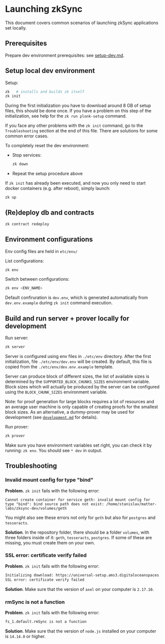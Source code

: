 # Launching zkSync

This document covers common scenarios of launching zkSync applications set locally.

## Prerequisites

Prepare dev environment prerequisites: see [setup-dev.md](setup-dev.md).

## Setup local dev environment

Setup:

```sh
zk   # installs and builds zk itself
zk init
```

During the first initialization you have to download around 8 GB of setup files, this should be done once. If you have a
problem on this step of the initialization, see help for the `zk run plonk-setup` command.

If you face any other problems with the `zk init` command, go to the `Troubleshooting` section at the end of this file.
There are solutions for some common error cases.

To completely reset the dev environment:

- Stop services:

  ```sh
  zk down
  ```

- Repeat the setup procedure above

If `zk init` has already been executed, and now you only need to start docker containers (e.g. after reboot), simply
launch:

```sh
zk up
```

## (Re)deploy db and contraсts

```sh
zk contract redeploy
```

## Environment configurations

Env config files are held in `etc/env/`

List configurations:

```sh
zk env
```

Switch between configurations:

```sh
zk env <ENV_NAME>
```

Default confiruration is `dev.env`, which is generated automatically from `dev.env.example` during `zk init` command
execution.

## Build and run server + prover locally for development

Run server:

```sh
zk server
```

Server is configured using env files in `./etc/env` directory. After the first initialization, file `./etc/env/dev.env`
will be created. By default, this file is copied from the `./etc/env/dev.env.example` template.

Server can produce block of different sizes, the list of available sizes is determined by the
`SUPPORTED_BLOCK_CHUNKS_SIZES` environment variable. Block sizes which will actually be produced by the server can be
configured using the `BLOCK_CHUNK_SIZES` environment variable.

Note: for proof generation for large blocks requires a lot of resources and an average user machine is only capable of
creating proofs for the smallest block sizes. As an alternative, a dummy-prover may be used for development (see
[`development.md`](development.md) for details).

Run prover:

```sh
zk prover
```

Make sure you have environment variables set right, you can check it by running: `zk env`. You should see `* dev` in
output.

## Troubleshooting

### Invalid mount config for type "bind"

**Problem.** `zk init` fails with the following error:

```
Cannot create container for service geth: invalid mount config for type "bind": bind source path does not exist: /home/stanislav/matter-labs/zksync-dev/volumes/geth
```

You might also see these errors not only for `geth` but also for `postgres` and `tesseracts`.

**Solution**. In the repository folder, there should be a folder `volumes`, with three folders inside of it: `geth`,
`tesseracts`, `postgres`. If some of these are missing, you must create them on your own.

### SSL error: certificate verify failed

**Problem**. `zk init` fails with the following error:

```sh
Initializing download: https://universal-setup.ams3.digitaloceanspaces.com/setup_2%5E20.key
SSL error: certificate verify failed
```

**Solution**. Make sure that the version of `axel` on your computer is `2.17.10`.

### rmSync is not a function

**Problem**. `zk init` fails with the following error:

```sh
fs_1.default.rmSync is not a function
```

**Solution**. Make sure that the version of `node.js` installed on your computer is `14.14.0` or higher.
